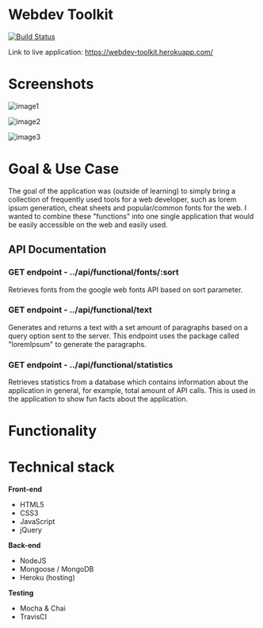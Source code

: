 # Webdev Toolkit
[![Build Status](https://travis-ci.org/tobnys/webdev-toolkit-final-capstone.svg?branch=master)](https://travis-ci.org/tobnys/webdev-toolkit-final-capstone)

Link to live application: https://webdev-toolkit.herokuapp.com/

# Screenshots
![image1](https://i.gyazo.com/d25de5a06546f4518a3ebfdd07314075.png)

![image2](https://i.gyazo.com/111d6234c74eb1fc1c13944427b07c17.png)

![image3](https://i.gyazo.com/9c2cb3ba45c7387a7cbfe5981f4c3235.png)

# Goal & Use Case

The goal of the application was (outside of learning) to simply bring a collection of frequently used tools for a web developer, such as lorem ipsum generation, cheat sheets and popular/common fonts for the web. I wanted to combine these "functions" into one single application that would be easily accessible on the web and easily used.

## API Documentation
### GET endpoint - ../api/functional/fonts/:sort
Retrieves fonts from the google web fonts API based on sort parameter.

### GET endpoint - ../api/functional/text
Generates and returns a text with a set amount of paragraphs based on a query option sent to the server. This endpoint uses the package called "loremIpsum" to generate the paragraphs.

### GET endpoint - ../api/functional/statistics
Retrieves statistics from a database which contains information about the application in general, for example, total amount of API calls. This is used in the application to show fun facts about the application.

# Functionality


# Technical stack

**Front-end**
 * HTML5
 * CSS3
 * JavaScript
 * jQuery 
 
**Back-end**
 * NodeJS
 * Mongoose / MongoDB
 * Heroku (hosting)

**Testing**
 * Mocha & Chai
 * TravisCI


